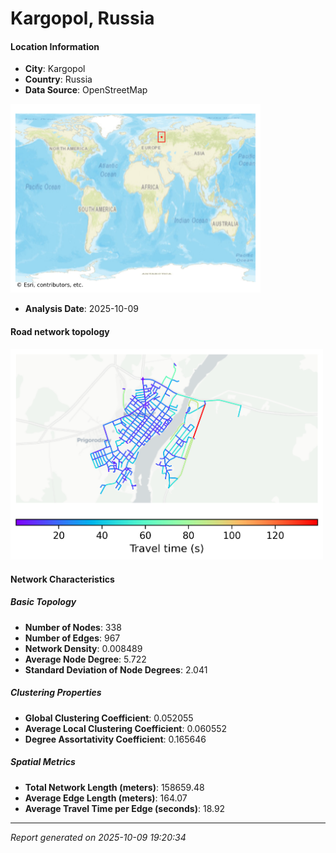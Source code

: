 # Kargopol, Russia

#### Location Information

- **City**: Kargopol
- **Country**: Russia
- **Data Source**: OpenStreetMap
<img src="Kargopol_location.png" alt="Kargopol Location Map" width="400" />

- **Analysis Date**: 2025-10-09

#### Road network topology

<img src="Kargopol_network_map.png" alt="Kargopol Road Network Map" width="500"/>

#### Network Characteristics

##### Basic Topology

- **Number of Nodes**: 338
- **Number of Edges**: 967
- **Network Density**: 0.008489
- **Average Node Degree**: 5.722
- **Standard Deviation of Node Degrees**: 2.041

##### Clustering Properties

- **Global Clustering Coefficient**: 0.052055
- **Average Local Clustering Coefficient**: 0.060552
- **Degree Assortativity Coefficient**: 0.165646

##### Spatial Metrics

- **Total Network Length (meters)**: 158659.48
- **Average Edge Length (meters)**: 164.07
- **Average Travel Time per Edge (seconds)**: 18.92

---
*Report generated on 2025-10-09 19:20:34*

